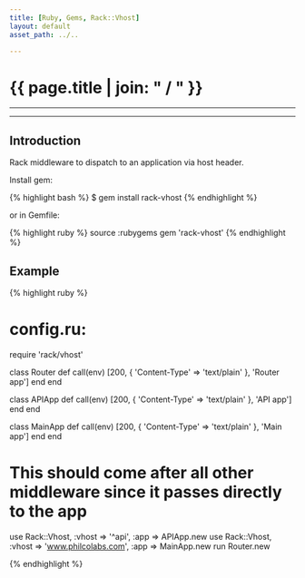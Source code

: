 ```yaml
---
title: [Ruby, Gems, Rack::Vhost]
layout: default
asset_path: ../..

---
```


# {{ page.title | join: " / " }}

---- 

<div id="toc"></div>

---


## Introduction

Rack middleware to dispatch to an application via host header.


Install gem:

{% highlight bash %}
    $ gem install rack-vhost
{% endhighlight %}

or in Gemfile:

{% highlight ruby %}
  source :rubygems
  gem 'rack-vhost'
{% endhighlight %}

## Example 

{% highlight ruby %}
 # config.ru:
 
 require 'rack/vhost'
 
 class Router
   def call(env)
     [200, { 'Content-Type' => 'text/plain' }, 'Router app']
   end
 end
 
 class APIApp
   def call(env)
     [200, { 'Content-Type' => 'text/plain' }, 'API app']
   end
 end
 
 class MainApp
   def call(env)
     [200, { 'Content-Type' => 'text/plain' }, 'Main app']
   end
 end

 # This should come after all other middleware since it passes directly to the app
 use Rack::Vhost, :vhost => '^api', :app => APIApp.new
 use Rack::Vhost, :vhost => 'www.philcolabs.com', :app => MainApp.new
 run Router.new

{% endhighlight %}


